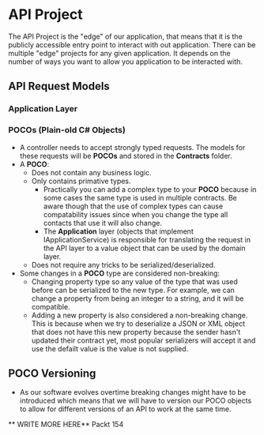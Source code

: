 # API Project
The API Project is the "edge" of our application, that means that it is the publicly accessible entry point to interact with out application.  There can be multiple "edge" projects for any given application.  It depends on the number of ways you want to allow you application to be interacted with.

## API Request Models

### Application Layer

### POCOs (Plain-old C# Objects)
* A controller needs to accept strongly typed requests.  The models for these requests will be **POCOs** and stored in the **Contracts** folder.
* A **POCO**:
  *  Does not contain any business logic.
  *  Only contains primative types.
     *  Practically you can add a complex type to your **POCO** because in some cases the same type is used in multiple contracts.  Be aware though that the use of complex types can cause compatability issues since when you change the type all contacts that use it will also change.
     *  The **Application** layer (objects that implement IApplicationService) is responsible for translating the request in the API layer to a value object that can be used by the domain layer.
  *  Does not require any tricks to be serialized/deserialized.
* Some changes in a **POCO** type are considered non-breaking:
  * Changing property type so any value of the type that was used before can be serialized to the new type.  For example, we can change a property from being an integer to a string, and it will be compatible.
  * Adding a new property is also considered a non-breaking change.  This is because when we try to deserialize a JSON or XML object that does not have this new property because the sender hasn't updated their contract yet, most popular serializers will accept it and use the defailt value is the value is not supplied.

## POCO Versioning
* As our software evolves overtime breaking changes might have to be introduced which means that we will have to version our POCO objects to allow for different versions of an API to work at the same time.

** WRITE MORE HERE**
Packt 154


